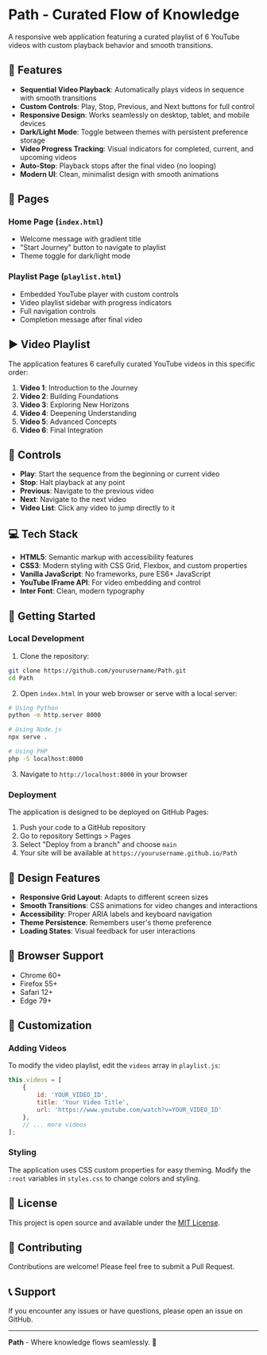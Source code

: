 # Path - Curated Flow of Knowledge

A responsive web application featuring a curated playlist of 6 YouTube videos with custom playback behavior and smooth transitions.

## 🎯 Features

- **Sequential Video Playback**: Automatically plays videos in sequence with smooth transitions
- **Custom Controls**: Play, Stop, Previous, and Next buttons for full control
- **Responsive Design**: Works seamlessly on desktop, tablet, and mobile devices
- **Dark/Light Mode**: Toggle between themes with persistent preference storage
- **Video Progress Tracking**: Visual indicators for completed, current, and upcoming videos
- **Auto-Stop**: Playback stops after the final video (no looping)
- **Modern UI**: Clean, minimalist design with smooth animations

## 📄 Pages

### Home Page (`index.html`)
- Welcome message with gradient title
- "Start Journey" button to navigate to playlist
- Theme toggle for dark/light mode

### Playlist Page (`playlist.html`)
- Embedded YouTube player with custom controls
- Video playlist sidebar with progress indicators
- Full navigation controls
- Completion message after final video

## ▶️ Video Playlist

The application features 6 carefully curated YouTube videos in this specific order:

1. **Video 1**: Introduction to the Journey
2. **Video 2**: Building Foundations  
3. **Video 3**: Exploring New Horizons
4. **Video 4**: Deepening Understanding
5. **Video 5**: Advanced Concepts
6. **Video 6**: Final Integration

## 🧭 Controls

- **Play**: Start the sequence from the beginning or current video
- **Stop**: Halt playback at any point
- **Previous**: Navigate to the previous video
- **Next**: Navigate to the next video
- **Video List**: Click any video to jump directly to it

## 💻 Tech Stack

- **HTML5**: Semantic markup with accessibility features
- **CSS3**: Modern styling with CSS Grid, Flexbox, and custom properties
- **Vanilla JavaScript**: No frameworks, pure ES6+ JavaScript
- **YouTube IFrame API**: For video embedding and control
- **Inter Font**: Clean, modern typography

## 🚀 Getting Started

### Local Development

1. Clone the repository:
```bash
git clone https://github.com/yourusername/Path.git
cd Path
```

2. Open `index.html` in your web browser or serve with a local server:
```bash
# Using Python
python -m http.server 8000

# Using Node.js
npx serve .

# Using PHP
php -S localhost:8000
```

3. Navigate to `http://localhost:8000` in your browser

### Deployment

The application is designed to be deployed on GitHub Pages:

1. Push your code to a GitHub repository
2. Go to repository Settings > Pages
3. Select "Deploy from a branch" and choose `main`
4. Your site will be available at `https://yourusername.github.io/Path`

## 🎨 Design Features

- **Responsive Grid Layout**: Adapts to different screen sizes
- **Smooth Transitions**: CSS animations for video changes and interactions
- **Accessibility**: Proper ARIA labels and keyboard navigation
- **Theme Persistence**: Remembers user's theme preference
- **Loading States**: Visual feedback for user interactions

## 📱 Browser Support

- Chrome 60+
- Firefox 55+
- Safari 12+
- Edge 79+

## 🔧 Customization

### Adding Videos

To modify the video playlist, edit the `videos` array in `playlist.js`:

```javascript
this.videos = [
    {
        id: 'YOUR_VIDEO_ID',
        title: 'Your Video Title',
        url: 'https://www.youtube.com/watch?v=YOUR_VIDEO_ID'
    },
    // ... more videos
];
```

### Styling

The application uses CSS custom properties for easy theming. Modify the `:root` variables in `styles.css` to change colors and styling.

## 📄 License

This project is open source and available under the [MIT License](LICENSE).

## 🤝 Contributing

Contributions are welcome! Please feel free to submit a Pull Request.

## 📞 Support

If you encounter any issues or have questions, please open an issue on GitHub.

---

**Path** - Where knowledge flows seamlessly. 🌟 